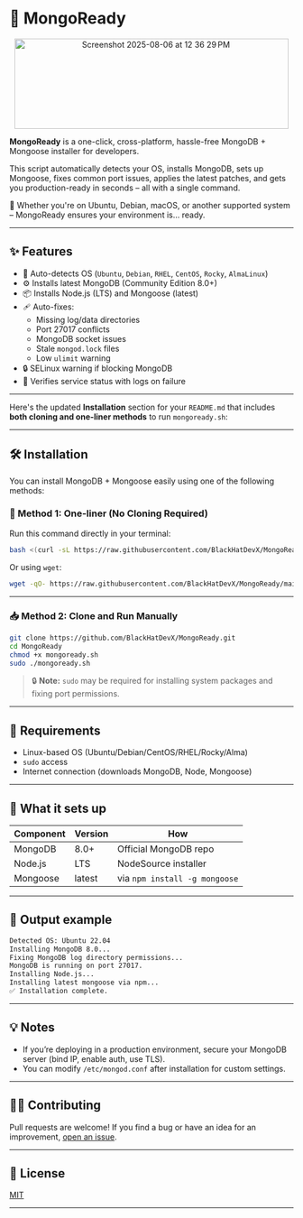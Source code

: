 # 🚀 MongoReady

<p align="center">
  
<img width="486" height="160" alt="Screenshot 2025-08-06 at 12 36 29 PM" src="https://github.com/user-attachments/assets/e41b03f7-5c9d-4391-b2ee-ef1d369b3d01" />

</p>

**MongoReady** is a one-click, cross-platform, hassle-free MongoDB + Mongoose installer for developers.

This script automatically detects your OS, installs MongoDB, sets up Mongoose, fixes common port issues, applies the latest patches, and gets you production-ready in seconds – all with a single command.

🔧 Whether you're on Ubuntu, Debian, macOS, or another supported system – MongoReady ensures your environment is... ready.


---

## ✨ Features

- 🧠 Auto-detects OS (`Ubuntu`, `Debian`, `RHEL`, `CentOS`, `Rocky`, `AlmaLinux`)
- ⚙️ Installs latest MongoDB (Community Edition 8.0+)
- 📦 Installs Node.js (LTS) and Mongoose (latest)
- 🩹 Auto-fixes:
  - Missing log/data directories
  - Port 27017 conflicts
  - MongoDB socket issues
  - Stale `mongod.lock` files
  - Low `ulimit` warning
- 🔒 SELinux warning if blocking MongoDB
- 🧪 Verifies service status with logs on failure

---

Here's the updated **Installation** section for your `README.md` that includes **both cloning and one-liner methods** to run `mongoready.sh`:

---

## 🛠️ Installation

You can install MongoDB + Mongoose easily using one of the following methods:

### 🚀 Method 1: One-liner (No Cloning Required)

Run this command directly in your terminal:

```bash
bash <(curl -sL https://raw.githubusercontent.com/BlackHatDevX/MongoReady/main/mongoready.sh)
````

Or using `wget`:

```bash
wget -qO- https://raw.githubusercontent.com/BlackHatDevX/MongoReady/main/mongoready.sh | bash
```

---

### 📥 Method 2: Clone and Run Manually

```bash
git clone https://github.com/BlackHatDevX/MongoReady.git
cd MongoReady
chmod +x mongoready.sh
sudo ./mongoready.sh
```

> 🔒 **Note:** `sudo` may be required for installing system packages and fixing port permissions.


---

## 🧩 Requirements

* Linux-based OS (Ubuntu/Debian/CentOS/RHEL/Rocky/Alma)
* `sudo` access
* Internet connection (downloads MongoDB, Node, Mongoose)

---

## 📂 What it sets up

| Component | Version | How                           |
| --------- | ------- | ----------------------------- |
| MongoDB   | 8.0+    | Official MongoDB repo         |
| Node.js   | LTS     | NodeSource installer          |
| Mongoose  | latest  | via `npm install -g mongoose` |

---

## 📝 Output example

```bash
Detected OS: Ubuntu 22.04
Installing MongoDB 8.0...
Fixing MongoDB log directory permissions...
MongoDB is running on port 27017.
Installing Node.js...
Installing latest mongoose via npm...
✅ Installation complete.
```

---

## 💡 Notes

* If you’re deploying in a production environment, secure your MongoDB server (bind IP, enable auth, use TLS).
* You can modify `/etc/mongod.conf` after installation for custom settings.

---

## 🧑‍💻 Contributing

Pull requests are welcome! If you find a bug or have an idea for an improvement, [open an issue](https://github.com/BlackHatDevX/MongoReady/issues).

---

## 📄 License

[MIT](LICENSE)

---

